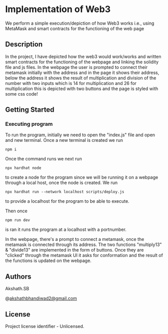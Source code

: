 # Implementation of Web3

We perform a simple execution/depiction of how Web3 works i.e., using MetaMask and smart contracts for the functioning of the web page

## Description

In the project, I have depicted how the web3 would work/works and written smart contracts for the functioning of the webpage and linking the solidity file and js files. In the webpage the user is prompted to connect their metamask initially with the address and in the page it shows their address, below the address it shows the result of multiplication and division of the number with two inputs which is 14 for multiplication and 26 for multiplication this is depicted with two buttons and the page is styled with some css code!

## Getting Started


### Executing program

To run the program, initially we need to open the "index.js" file and open and new terminal. 
Once a new terminal is created we run
 ```shell
npm i
```


Once the command runs we next run 
``` shell
npx hardhat node
```
 to create a node for the program since we will be running it on a webpage through a local host, once the node is created. 
We run
``` shell 
npx hardhat run --network localhost scripts/deploy.js
```
 to provide a localhost for the program to be able to execute. 

Then once
 ```shell
npm run dev
```
is ran it runs the program at a localhost with a portnumber. 

In the webpage, there's a prompt to connect a metamask, once the metamask is connected through its address. The two functions "multiply13" & "divide13" are implemented in the form of buttons. Once they are "clicked" through the metamask UI it asks for conformation and the result of the functions is updated on the webpage. 



## Authors

Akshath.SB

@akshathbhandiwad2@gmail.com


## License

Project license identifier - Unlicensed.
